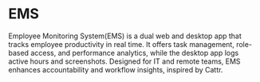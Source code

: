 # EMS
Employee Monitoring System(EMS) is a dual web and desktop app that tracks employee productivity in real time. It offers task management, role-based access, and performance analytics, while the desktop app logs active hours and screenshots. Designed for IT and remote teams, EMS enhances accountability and workflow insights, inspired by Cattr.

